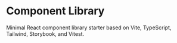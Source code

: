 # Component Library

Minimal React component library starter based on Vite, TypeScript, Tailwind, Storybook, and Vitest.
